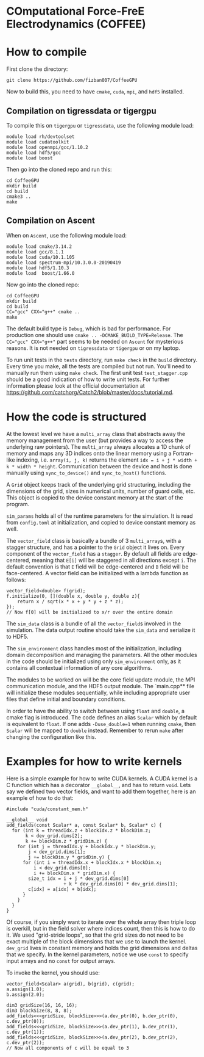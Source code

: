 COmputational Force-FreE Electrodynamics (COFFEE)
======

# How to compile

First clone the directory:

    git clone https://github.com/fizban007/CoffeeGPU
    
Now to build this, you need to have `cmake`, `cuda`, `mpi`, and `hdf5` installed. 

## Compilation on tigressdata or tigergpu

To compile this on `tigergpu` or `tigressdata`, use the following module load:

    module load rh/devtoolset
    module load cudatoolkit
    module load openmpi/gcc/1.10.2
    module load hdf5/gcc
    module load boost
    
Then go into the cloned repo and run this:

    cd CoffeeGPU
    mkdir build
    cd build
    cmake3 ..
    make

## Compilation on Ascent
    
When on `Ascent`, use the following module load:

    module load cmake/3.14.2
    module load gcc/8.1.1
    module load cuda/10.1.105
    module load spectrum-mpi/10.3.0.0-20190419
    module load hdf5/1.10.3
    module load  boost/1.66.0
    
Now go into the cloned repo:

    cd CoffeeGPU
    mkdir build
    cd build
    CC="gcc" CXX="g++" cmake ..
    make
    
The default build type is `Debug`, which is bad for performance. For production
one should use `cmake .. -DCMAKE_BUILD_TYPE=Release`. The `CC="gcc" CXX="g++"`
part seems to be needed on `Ascent` for mysterious reasons. It is not needed on
`tigressdata` or `tigergpu` or on my laptop.

To run unit tests in the `tests` directory, run `make check` in the `build`
directory. Every time you make, all the tests are compiled but not run. You'll
need to manually run them using `make check`. The first unit test
`test_stagger.cpp` should be a good indication of how to write unit tests. For
further information please look at the official documentation at
<https://github.com/catchorg/Catch2/blob/master/docs/tutorial.md>.
   
# How the code is structured

At the lowest level we have a `multi_array` class that abstracts away the memory
management from the user (but provides a way to access the underlying raw
pointers). The `multi_array` always allocates a 1D chunk of memory and maps any
3D indices onto the linear memory using a Fortran-like indexing, i.e. `array(i,
j, k)` returns the element `idx = i + j * width + k * width * height`.
Communication between the device and host is done manually using
`sync_to_device()` and `sync_to_host()` functions.

A `Grid` object keeps track of the underlying grid structuring, including the
dimensions of the grid, sizes in numerical units, number of guard cells, etc.
This object is copied to the device constant memory at the start of the program.

`sim_params` holds all of the runtime parameters for the simulation. It is read
from `config.toml` at initialization, and copied to device constant memory as
well.

The `vector_field` class is basically a bundle of 3 `multi_array`s, with a
stagger structure, and has a pointer to the `Grid` object it lives on. Every
component of the `vector_field` has a `stagger`. By default all fields are
edge-centered, meaning that `E[i]` will be staggered in all directions except
`i`. The default convention is that `E` field will be edge-centered and `B`
field will be face-centered. A vector field can be initialized with a lambda
function as follows:

``` cuda
vector_field<double> f(grid);
f.initialize(0, [](double x, double y, double z){
    return x / sqrt(x * x + y * y + z * z);
});
// Now f[0] will be initialized to x/r over the entire domain
```


The `sim_data` class is a bundle of all the `vector_field`s involved in the
simulation. The data output routine should take the `sim_data` and serialize it
to HDF5.

The `sim_environment` class handles most of the initialization, including domain
decomposition and managing the parameters. All the other modules in the code
should be initialized using only `sim_environment` only, as it contains all
contextual information of any core algorithms.

The modules to be worked on will be the core field update module, the MPI
communication module, and the HDF5 output module. The `main.cpp** file will
initialize these modules sequentially, while including appropriate user files
that define initial and boundary conditions.

In order to have the ability to switch between using `float` and `double`, a
cmake flag is introduced. The code defines an alias `Scalar` which by default is
equivalent to `float`. If one adds `-Duse_double=1` when running `cmake`, then
`Scalar` will be mapped to `double` instead. Remember to rerun `make` after
changing the configuration like this.

# Examples for how to write kernels

Here is a simple example for how to write CUDA kernels. A CUDA kernel is a C
function which has a decorator `__global__`, and has to return `void`. Lets say
we defined two vector fields, and want to add them together, here is an example
of how to do that:

``` cuda
#include "cuda/constant_mem.h"

__global__ void
add_fields(const Scalar* a, const Scalar* b, Scalar* c) {
  for (int k = threadIdx.z + blockIdx.z * blockDim.z;
       k < dev_grid.dims[2];
       k += blockDim.z * gridDim.z) {
    for (int j = threadIdx.y + blockIdx.y * blockDim.y;
        j < dev_grid.dims[1];
        j += blockDim.y * gridDim.y) {
      for (int i = threadIdx.x + blockIdx.x * blockDim.x;
          i < dev_grid.dims[0];
          i += blockDim.x * gridDim.x) {
        size_t idx = i + j * dev_grid.dims[0]
                     + k * dev_grid.dims[0] * dev_grid.dims[1];
        c[idx] = a[idx] + b[idx];
      }
    }
  }
}
```

Of course, if you simply want to iterate over the whole array then triple loop
is overkill, but in the field solver where indices count, then this is how to do
it. We used "grid-stride loops", so that the grid sizes do not need to be exact
multiple of the block dimensions that we use to launch the kernel. `dev_grid`
lives in constant memory and holds the grid dimensions and deltas that we
specify. In the kernel parameters, notice we use `const` to specify input arrays
and no `const` for output arrays.

To invoke the kernel, you should use:
``` cuda
vector_field<Scalar> a(grid), b(grid), c(grid);
a.assign(1.0);
b.assign(2.0);

dim3 gridSize(16, 16, 16);
dim3 blockSize(8, 8, 8);
add_fields<<<gridSize, blockSize>>>(a.dev_ptr(0), b.dev_ptr(0), c.dev_ptr(0));
add_fields<<<gridSize, blockSize>>>(a.dev_ptr(1), b.dev_ptr(1), c.dev_ptr(1));
add_fields<<<gridSize, blockSize>>>(a.dev_ptr(2), b.dev_ptr(2), c.dev_ptr(2));
// Now all components of c will be equal to 3
```
